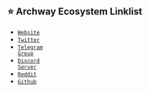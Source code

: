## ⭐️ Archway Ecosystem Linklist
- <a href="https://archway.io"><code>Website</code></a>
- <a href="https://twitter.com/archwayhq"><code>Twitter</code></a>
- <a href="https://t.me/archway_hq"><code>Telegram Group</code></a>
- <a href="https://discord.gg/5FVvx3WGfa"><code>Discord Server</code></a>
- <a href="https://www.reddit.com/r/Archway"><code>Reddit</code></a>
- <a href="https://github.com/archway-network"><code>Github</code></a>